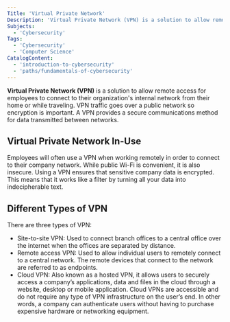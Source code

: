 ```yaml
---
Title: 'Virtual Private Network'
Description: 'Virtual Private Network (VPN) is a solution to allow remote access for employees to connect to their organization's internal network from their home or while traveling.'
Subjects:
  - 'Cybersecurity'
Tags:
  - 'Cybersecurity'
  - 'Computer Science'
CatalogContent:
  - 'introduction-to-cybersecurity'
  - 'paths/fundamentals-of-cybersecurity'
---
```


**Virtual Private Network (VPN)** is a solution to allow remote access for employees to connect to their organization's internal network from their home or while traveling. VPN traffic goes over a public network so encryption is important. A VPN provides a secure communications method for data transmitted between networks.

## Virtual Private Network In-Use

Employees will often use a VPN when working remotely in order to connect to their company network. While public Wi-Fi is convenient, it is also insecure. Using a VPN ensures that sensitive company data is encrypted. This means that it works like a filter by turning all your data into indecipherable text.

## Different Types of VPN

There are three types of VPN:

- Site-to-site VPN: Used to connect branch offices to a central office over the internet when the offices are separated by distance.
- Remote access VPN: Used to allow individual users to remotely connect to a central network. The remote devices that connect to the network are referred to as endpoints.
- Cloud VPN: Also known as a hosted VPN, it allows users to securely access a company’s applications, data and files in the cloud through a website, desktop or mobile application. Cloud VPNs are accessible and do not require any type of VPN infrastructure on the user’s end. In other words, a company can authenticate users without having to purchase expensive hardware or networking equipment.
